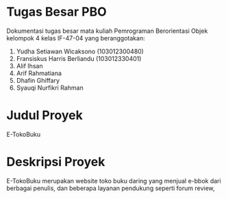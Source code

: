 # Tugas Besar PBO
Dokumentasi tugas besar mata kuliah Pemrograman Berorientasi Objek kelompok 4 kelas IF-47-04 yang beranggotakan:
1. Yudha Setiawan Wicaksono (103012300480)
2. Fransiskus Harris Berliandu (103012330401)
3. Alif Ihsan
4. Arif Rahmatiana
5. ⁠Dhafin Ghiffary
6. Syauqi Nurfikri Rahman

# Judul Proyek
E-TokoBuku

# Deskripsi Proyek
E-TokoBuku merupakan website toko buku daring yang menjual e-bbok dari berbagai penulis, dan beberapa layanan pendukung seperti forum review, 
